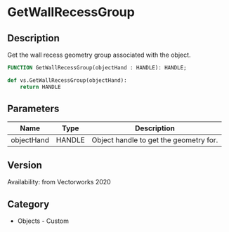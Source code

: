 # GetWallRecessGroup

## Description
Get the wall recess geometry group associated with the object.

```pascal
FUNCTION GetWallRecessGroup(objectHand : HANDLE): HANDLE;
```

```python
def vs.GetWallRecessGroup(objectHand):
    return HANDLE
```

## Parameters
|Name|Type|Description|
|---|---|---|
|objectHand|HANDLE|Object handle to get the geometry for.|

## Version
Availability: from Vectorworks 2020

## Category
* Objects - Custom

